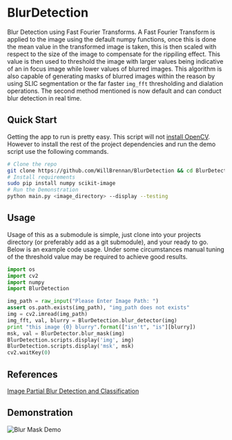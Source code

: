 # BlurDetection
Blur Detection using Fast Fourier Transforms. A Fast Fourier Transform is applied to the image using the default numpy functions, once this
is done the mean value in the transformed image is taken, this is then scaled with respect to the size of the image to compensate for the 
rippiling effect. This value is then used to threshold the image with larger values being indicative of an in focus image while lower values
of blurred images. This algorithm is also capable of generating masks of blurred images within the reason by using SLIC segmentation or the 
far faster `img_fft` thresholding and dialation operations. The second method mentioned is now default and can conduct blur detection in 
real time.




## Quick Start
Getting the app to run is pretty easy. This script will not [install OpenCV](http://docs.opencv.org/doc/tutorials/introduction/linux_install/linux_install.html). However to install the rest of the project dependencies and run the demo script use the following commands.

```bash
# Clone the repo
git clone https://github.com/WillBrennan/BlurDetection && cd BlurDetection
# Install requirements
sudo pip install numpy scikit-image
# Run the Demonstration
python main.py <image_directory> --display --testing
```
## Usage
Usage of this as  a submodule is simple, just clone into your projects directory (or preferably add as a git submodule), and your ready to go. Below is an example code usage. Under some circumstances manual tuning of the
threshold value may be required to achieve good results.

```python
import os
import cv2
import numpy
import BlurDetection

img_path = raw_input("Please Enter Image Path: ")
assert os.path.exists(img_path), "img_path does not exists"
img = cv2.imread(img_path)
img_fft, val, blurry = BlurDetection.blur_detector(img)
print "this image {0} blurry".format(["isn't", "is"][blurry])
msk, val = BlurDetector.blur_mask(img)
BlurDetection.scripts.display('img', img)
BlurDetection.scripts.display('msk', msk)
cv2.waitKey(0)
```

## References
[Image Partial Blur Detection and Classification](http://www.cse.cuhk.edu.hk/leojia/all_final_papers/blur_detect_cvpr08.pdf)

## Demonstration
![Blur Mask Demo](https://raw.githubusercontent.com/WillBrennan/BlurDetection/master/demo.png)
